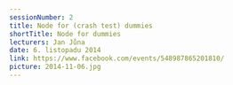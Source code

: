 ```yaml
---
sessionNumber: 2
title: Node for (crash test) dummies
shortTitle: Node for dummies
lecturers: Jan Jůna
date: 6. listopadu 2014
link: https://www.facebook.com/events/548987865201810/
picture: 2014-11-06.jpg
---
```

